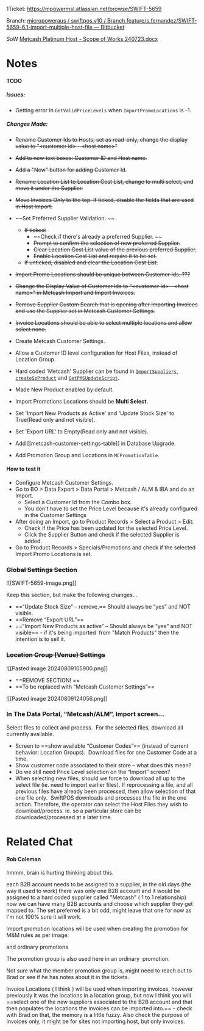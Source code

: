 1Ticket: https://mpowermsl.atlassian.net/browse/SWIFT-5659

Branch: [micropoweraus / swiftpos.v10 / Branch feature/s.fernandez/SWIFT-5659-6.1-import-multiple-host-file — Bitbucket](https://bitbucket.org/micropoweraus/swiftpos.v10/branch/feature/s.fernandez/SWIFT-5659-6.1-import-multiple-host-file?dest=develop)

SoW [Metcash Platinum Host - Scope of Works 240723.docx](https://ooliogroup.sharepoint.com/:w:/r/sites/swiftpos/RD/Scope%20of%20Works/Metcash%20Platinum%20Host%20-%20Scope%20of%20Works%20240723.docx?d=wd30e2dba588c8e1548ed3d98722c5313&csf=1&web=1&e=q4v0y0 "https://ooliogroup.sharepoint.com/:w:/r/sites/swiftpos/RD/Scope%20of%20Works/Metcash%20Platinum%20Host%20-%20Scope%20of%20Works%20240723.docx?d=wd30e2dba588c8e1548ed3d98722c5313&csf=1&web=1&e=q4v0y0")

# Notes
#### TODO
##### Issues:
- Getting error in `GetValidPriceLevels` when `ImportPromoLocations` is -1.

##### Changes Made:
- ~~Rename Customer Ids to Hosts, set as read-only, change the display value to "\<customer id\> - \<host name\>"~~
- ~~Add to new text boxes: Customer ID and Host name.~~
- ~~Add a "New" button for adding Customer Id.~~
- ~~Rename Location List to Location Cost List, change to multi select, and move it under the Supplier.~~
- ~~Move Invoices Only to the top. If ticked, disable the fields that are used in Host Import.~~
- ~~Set Preferred Supplier Validation: ~~
	- ~~If ticked:~~
		- ~~Check if there's already a preferred Supplier. ~~
		- ~~Prompt to confirm the selection of new preferred Supplier.~~
		- ~~Clear Location Cost List value of the previous preferred Supplier.~~
		- ~~Enable Location Cost List and require it to be set.~~
	- ~~If unticked, disabled and clear the Location Cost List.~~
- ~~Import Promo Locations should be unique between Customer Ids. ???~~
- ~~Change the Display Value of Customer Ids to  "\<customer id\> - \<host name\>" in Metcash Import and Import Invoices.~~
- ~~Remove Supplier Custom Search that is opening after Importing Invoices and use the Supplier set in Metcash Customer Settings.~~
- ~~Invoice Locations should be able to select multiple locations and allow select none.~~

- Create Metcash Customer Settings.
- Allow a Customer ID level configuration for Host Files, instead of Location Group. 
- Hard coded 'Metcash' Supplier can be found in [`ImportSuppliers`](import-suppliers.md), [`createSpProduct`](create-spproduct.md) and [`GetPMSUpdateScript`](import-supplier-get-pms-update-script.md).
- Made New Product enabled by default.
- Import Promotions Locations should be **Multi Select**.
- Set 'Import New Products as Active' and 'Update Stock Size' to True(Read only and not visible).
- Set 'Export URL' to Empty(Read only and not visible).
- Add  [[metcash-customer-settings-table]] in Database Upgrade.
- Add Promotion Group and Locations in `MCPromotionTable`.

#### How to test it
- Configure Metcash Customer Settings.
- Go to BO > Data Export > Data Portal > Metcash / ALM & IBA and do an Import.
	- Select a Customer Id from the Combo box.
	- You don't have to set the Price Level because it's already configured in the Customer Settings
- After doing an Import, go to Product Records > Select a Product > Edit:
	- Check if the Price has been updated for the selected Price Level.
	- Click the Supplier Button and check if the selected Supplier is added.
- Go to Product Records > Specials/Promotions and check if the selected Import Promo Locations is set.

### ~~Global Settings Section~~ 
![[SWIFT-5659-image.png]]

Keep this section, but make the following changes… 

- ==“Update Stock Size” – remove.== Should always be “yes” and NOT visible. 
- ==Remove “Export URL”==
- ==“Import New Products as active” – Should always be “yes” and NOT visible== - if it's being imported  from "Match Products" then the intention is to sell it. 


### ~~Location Group (Venue) Settings~~ 
![[Pasted image 20240809105900.png]]

- ==REMOVE SECTION! ==
- ==To be replaced with “Metcash Customer Settings”== 


![[Pasted image 20240809124056.png]]
### In The Data Portal, “Metcash/ALM”, Import screen… 
Select files to collect and process. 
For the selected files, download all currently available. 

- Screen to ==show available “Customer Codes”== (instead of current behavior: Location Groups). 
Download files for one Customer Code at a time. 
- Show customer code associated to their store – what does this mean? 
- Do we still need Price Level selection on the “Import” screen? 
- When selecting new files, should we force to download all up to the select file (ie. need to import earlier files). If reprocessing a file, and all previous files have already been processed, then allow selection of that one file only. 
	SwiftPOS downloads and processes the file in the one action. Therefore, the operator can select the Host Files they wish to download/process. ie. so a particular store can be downloaded/processed at a later time.

# Related Chat

#### Rob Coleman 
hmmm, brain is hurting thinking about this.

each B2B account needs to be assigned to a supplier, in the old days (the way it used to work) there was only one B2B account and it would be assigned to a hard coded supplier called "Metcash" ( 1 to 1 relationship) now we can have many B2B accounts and choose which supplier they get mapped to. The set preferred is a bit odd, might leave that one for now as I'm not 100% sure it will work. 

Import promotion locations will be used when creating the promotion for M&M rules as per image:

and ordinary promotions

The promotion group is also used here in an ordinary  promotion.

Not sure what the member promotion group is, might need to reach out to Brad or see if he has notes about it in the tickets.

Invoice Locations ( I think ) will be used when importing invoices, however previously it was the locations in a location group, but now I think you will ==select one of the new suppliers associated to the B2B account and that then populates the locations the invoices can be imported into.== - check with Brad on that, the memory is a little fuzzy. Also check the purpose of Invoices only, it might be for sites not importing host, but only invoices.